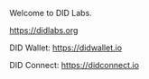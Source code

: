 Welcome to DID Labs. 

https://didlabs.org

DID Wallet: https://didwallet.io

DID Connect: https://didconnect.io

